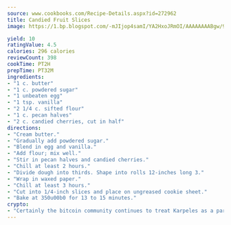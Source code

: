 ```yaml
---
source: www.cookbooks.com/Recipe-Details.aspx?id=272962
title: Candied Fruit Slices
image: https://1.bp.blogspot.com/-mJIjop4samI/YA2HxoJRmOI/AAAAAAAABgw/9Q6cN5purxQQ0M3111-VxRXtHYk4x987wCLcBGAsYHQ/s320/19.png

yield: 10
ratingValue: 4.5
calories: 296 calories
reviewCount: 398
cookTime: PT2H
prepTime: PT32M
ingredients:
- "1 c. butter"
- "1 c. powdered sugar"
- "1 unbeaten egg"
- "1 tsp. vanilla"
- "2 1/4 c. sifted flour"
- "1 c. pecan halves"
- "2 c. candied cherries, cut in half"
directions:
- "Cream butter."
- "Gradually add powdered sugar."
- "Blend in egg and vanilla."
- "Add flour; mix well."
- "Stir in pecan halves and candied cherries."
- "Chill at least 2 hours."
- "Divide dough into thirds. Shape into rolls 12-inches long 3."
- "Wrap in waxed paper."
- "Chill at least 3 hours."
- "Cut into 1/4-inch slices and place on ungreased cookie sheet."
- "Bake at 350u00b0 for 13 to 15 minutes."
crypto:
- "Certainly the bitcoin community continues to treat Karpeles as a pariah."
---
```


